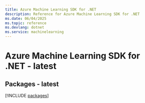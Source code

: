 ```yaml
---
title: Azure Machine Learning SDK for .NET
description: Reference for Azure Machine Learning SDK for .NET
ms.date: 06/04/2025
ms.topic: reference
ms.devlang: dotnet
ms.service: machinelearning
---
```

# Azure Machine Learning SDK for .NET - latest
## Packages - latest
[!INCLUDE [packages](machine-learning-index.md)]